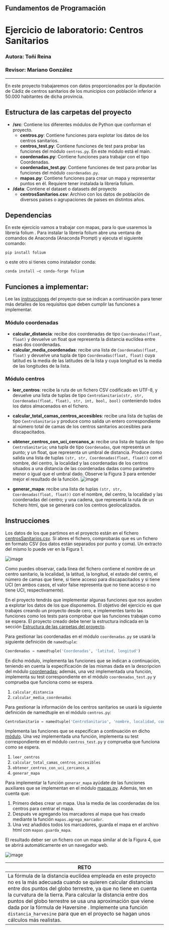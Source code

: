 ## Fundamentos de Programación
# Ejercicio de laboratorio: Centros Sanitarios
### Autora: Toñi Reina
### Revisor: Mariano González
---


En este proyecto trabajaremos con datos proporcionados por la diputación de Cádiz de centros sanitarios de los municipios con población inferior a 50.000 habitantes de dicha provincia. 

## Estructura de las carpetas del proyecto

* **/src**: Contiene los diferentes módulos de Python que conforman el proyecto.
    * **centros.py**: Contiene funciones para explotar los datos de los centros sanitarios.
    * **centros_test.py**: Contiene funciones de test para probar las funciones del módulo `centros.py`. En este módulo está el main.
    * **coordenadas.py**: Contiene funciones para trabajar con el tipo Coordenadas.
    * **coordenadas_test.py**: Contiene funciones de test para probar las funciones del módulo `coordenadas.py`.
    * **mapas.py**: Contiene funciones para crear un mapa y representar puntos en él. Requiere tener instalada la librería folium.
* **/data**: Contiene el dataset o datasets del proyecto
    * **centrosSanitarios.csv**: Archivo con los datos de población de diversos paises o agrupaciones de paises en distintos años.

## Dependencias
En este ejercicio vamos a trabajar con mapas, para lo que usaremos la librería folium . Para instalar la librería folium abre una ventana de comandos de Anaconda (Anaconda Prompt) y ejecuta el siguiente comando:
```
pip install folium
```
o este otro si tienes como instalador conda:

```
conda install –c conda-forge folium
```
## Funciones a implementar:
Lee las [instrucciones](##Instrucciones) del proyecto que se indican a continuación para tener más detalles de los requisitos que deben cumplir las funciones a implementar.

### Módulo coordenadas

* **calcular_distancia**: recibe dos coordenadas de tipo ```Coordenadas(float, float)``` y devuelve un float que representa la distancia euclídea entre esas dos coordenadas.
* **calcular_media_coordenadas**: recibe una lista de ```Coordenadas(float, float)``` y devuelve una tupla de tipo ```Coordenadas(float, float)``` cuya latitud es la media de las latitudes de la lista y cuya longitud es la media de las longitudes de la lista.

### Módulo centros

* **leer_centros**: recibe la ruta de un fichero CSV codificado en UTF-8, y devuelve una lista de tuplas de tipo ```CentroSanitario(str, str, Coordenadas(float, float), str, int, bool, bool)``` conteniendo todos los datos almacenados en el fichero. 
* **calcular_total_camas_centros_accesibles**: recibe una lista de tuplas de tipo ```CentroSanitario``` y produce como salida un entero correspondiente al número total de camas de los centros sanitarios accesibles para discapacitados.
* **obtener_centros_con_uci_cercanos_a**: recibe una lista de tuplas de tipo ```CentroSanitario```; una tupla de tipo ```Coordenadas```, que representa un punto; y un float, que representa un umbral de distancia. Produce como salida una lista de tuplas ```(str, str, Coordenadas(float, float))``` con el nombre, del centro, la localidad y las coordenadas de los centros situados a una distancia de las coordenadas dadas como parámetro menor o igual que el umbral dado. Observe la Figura 3 para entender mejor el resultado de la función.
![image](https://user-images.githubusercontent.com/72299672/195154929-a0c9fa7b-6f05-4289-b4ee-ea33d011d491.png)
 
* **generar_mapa**: recibe una lista de tuplas ```(str, str, Coordenadas(float, float))``` con el nombre, del centro, la localidad y las coordenadas del centro; y una cadena, que representa la ruta de un fichero html, que se generará con los centros geolocalizados. 

## Instrucciones

Los datos de los que partimos en el proyecto están en el fichero [centrosSanitarios.csv](./centrosSanitarios.csv). Si abres el fichero, comprobarás que es un fichero en formato CSV (los datos están separados por punto y coma). Un extracto del mismo lo puede ver en la Figura 1.

![image](https://user-images.githubusercontent.com/72299672/195154225-c2f72261-997a-43a6-9862-8021ecd1e18a.png)

Como puedes observar, cada línea del fichero contiene el nombre de un centro sanitario, la localidad, la latitud, la longitud, el estado del centro, el número de camas que tiene, si tiene acceso para discapacitados y si tiene UCI (en ambos casos, el valor false representa que no tiene acceso o no tiene UCI, respectivamente).

En el proyecto tendrás que implementar algunas funciones que nos ayuden a explotar los datos de los que disponemos. El objetivo del ejercicio es que trabajes creando un proyecto desde cero, e implementes tanto las funciones como los tests para comprobar que las funciones trabajan como se espera. El proyecto creado debe tener la estructura indicada en la sección [Estructura de las carpetas del proyecto](https://github.com/Fundamentos-de-Programacion-Profesores/LAB-Centros-sanitarios/edit/main/README.md#estructura-de-las-carpetas-del-proyecto).

Para gestionar las coordenadas en el módulo `coordenadas.py` se usará la siguiente definición de `namedtuple`:
```python
Coordenadas = namedtuple('Coordenadas', 'latitud, longitud')
```

En dicho módulo, implementa las funciones que se indican a continuación, teniendo en cuenta la especificación de las mismas dada en la descripcion del módulo [coordenadas](https://github.com/Fundamentos-de-Programacion-Profesores/LAB-Centros-sanitarios/edit/main/README.md#m%C3%B3dulo-coordenadas); además, una vez implementada una función, implementa su test correspondiente en el módulo `coordenadas_test.py` y comprueba que funciona como se espera.

1.	`calcular_distancia`
2.	`calcular_media_coordenadas` 

Para gestionar la información de los centros sanitarios se usará la siguiente definición de namedtuple en el módulo `centros.py`:
```python
CentroSanitario = namedtuple('CentroSanitario', 'nombre, localidad, coordenadas, estado, num_camas, acceso_minusvalidos, tiene_uci')
```
Implementa las funciones que se especifican a continuación en dicho [módulo](https://github.com/Fundamentos-de-Programacion-Profesores/LAB-Centros-sanitarios/edit/main/README.md#m%C3%B3dulo-centros). Una vez implementada una función, implementa su test correspondiente en el módulo `centros_test.py` y comprueba que funciona como se espera.

1.	`leer_centros`
2.	`calcular_total_camas_centros_accesibles`
3.	`obtener_centros_con_uci_cercanos_a`
4.	`generar_mapa`


Para implementar la función `generar_mapa` ayúdate de las funciones auxiliares que se implementan en el módulo [mapas.py](./src/mapas.py). Además, ten en cuenta que:
1.	Primero debes crear un mapa. Usa la media de las coordenadas de los centros para centrar el mapa.
2.	Después ve agregando los marcadores al mapa que has creado mediante la función ```mapas.agrega_marcador```.
3.	Una vez añadidos todos los marcadores, guarda el mapa en el archivo html con `mapas.guarda_mapa`.

El resultado deber ser un fichero con un mapa similar al de la Figura 4, que se abrirá automáticamente en un navegador web.

![image](https://user-images.githubusercontent.com/72299672/195155059-9ba41234-51ed-4c45-a812-5792a30a5831.png)
 
| RETO |
|----------------------------------------------------------------------------------------------------------------------------------------------------------------------------------------------------------------------------------------------------------------------------------------------------------------------------------------------------------------------------------------------------------------------------------------------------------------------|
| La fórmula de la distancia euclídea empleada en este proyecto no es la más adecuada cuando se quieren calcular distancias entre dos puntos del globo terrestre, ya que no tiene en cuenta la curvatura de la tierra. Para calcular la distancia entre dos puntos del globo terrestre se usa una aproximación que viene dada por la fórmula de Haversine . Implemente una función `distancia_harvesine` para que en el proyecto se hagan unos cálculos más realistas. |
